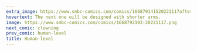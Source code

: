 ```yaml
---
extra_image: https://www.smbc-comics.com/comics/166879141520221117after.png
hovertext: The next one will be designed with shorter arms.
image: https://www.smbc-comics.com/comics/1668792103-20221117.png
next_comic: clowning
prev_comic: human-level
title: Human-level
---
```


